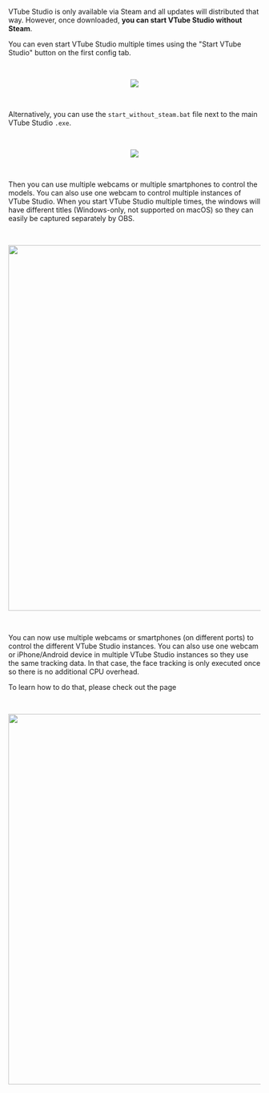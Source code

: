 VTube Studio is only available via Steam and all updates will distributed that way. However, once downloaded, **you can start VTube Studio without Steam**.

You can even start VTube Studio multiple times using the "Start VTube Studio" button on the first config tab.

<br/>
<p align="center">
  <img src="https://raw.githubusercontent.com/wiki/DenchiSoft/VTubeStudio/img/start_new_vts_instance_button.png"/>
</p>
<br/>

Alternatively, you can use the `start_without_steam.bat` file next to the main VTube Studio `.exe`. 

<br/>
<p align="center">
  <img src="https://raw.githubusercontent.com/wiki/DenchiSoft/VTubeStudio/img/start_without_steam.png"/>
</p>
<br/>

Then you can use multiple webcams or multiple smartphones to control the models. You can also use one webcam to control multiple instances of VTube Studio.
When you start VTube Studio multiple times, the windows will have different titles (Windows-only, not supported on macOS) so they can easily be captured separately by OBS.

<br/>
<p align="center">
  <img src="https://raw.githubusercontent.com/wiki/DenchiSoft/VTubeStudio/img/vts_multi_window_title.png" width="730px"/>
</p>
<br/>

You can now use multiple webcams or smartphones (on different ports) to control the different VTube Studio instances. You can also use one webcam or iPhone/Android device in multiple VTube Studio instances so they use the same tracking data. In that case, the face tracking is only executed once so there is no additional CPU overhead.

To learn how to do that, please check out the page

<br/>
<p align="center">
  <img src="https://raw.githubusercontent.com/wiki/DenchiSoft/VTubeStudio/img/multi_vts.gif" width="740px"/>
</p>
<br/>

